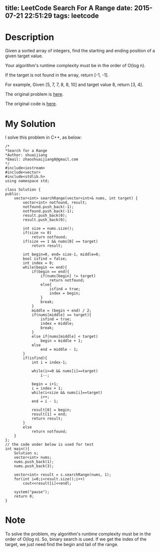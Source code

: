 title: LeetCode Search For A Range
date: 2015-07-21 22:51:29
tags: leetcode
---

# Description
Given a sorted array of integers, find the starting and ending position of a given target value.

Your algorithm's runtime complexity must be in the order of O(log n).

If the target is not found in the array, return [-1, -1].

For example,
Given [5, 7, 7, 8, 8, 10] and target value 8,
return [3, 4].

The original problem is [here](https://leetcode.com/problems/search-for-a-range/ "Problem").

The original code is [here](https://github.com/shuaijiang/LeetCode/blob/master/SearchForARange.cpp "Code").
<!--more-->

# My Solution
I solve this problem in C++, as below:

	/*
	*Search for a Range
	*Author: shuaijiang
	*Email: zhaoshuaijiang8@gmail.com
	*/
	#include<iostream>
	#include<vector>
	#include<stdlib.h>
	using namespace std;
	
	class Solution {
	public:
	    vector<int> searchRange(vector<int>& nums, int target) {
	        vector<int> notfound, result;
	        notfound.push_back(-1);
	        notfound.push_back(-1);
	        result.push_back(0);
	        result.push_back(0);
	        
	        int size = nums.size();
	        if(size <= 0)
	        	return notfound;
	        if(size == 1 && nums[0] == target)
	        	return result;
	        
			int begin=0, end= size-1, middle=0;
			bool isfind = false;
			int index = 0;
			while(begin <= end){
				if(begin == end){
					if(nums[begin] != target)
						return notfound;
					else{
						isfind = true;
						index = begin;
					}	
					break;
				}
				middle = (begin + end) / 2;
				if(nums[middle] == target){
					isfind = true;
					index = middle;
					break;
				}
				else if(nums[middle] < target)
					begin = middle + 1;
				else
					end = middle - 1;
			}
			if(isfind){
				int i = index-1;
				
				while(i>=0 && nums[i]==target)
					i--;
				
				begin = i+1;
				i = index + 1;
				while(i<size && nums[i]==target)
					i++;
				end = i - 1;
				
				result[0] = begin;
				result[1] = end;
				return result;
			}
			else
				return notfound; 
	    }
	};
	// the code under below is used for test
	int main(){
		Solution s;
		vector<int> nums;
		nums.push_back(1);
		nums.push_back(3);
		
		vector<int> result = s.searchRange(nums, 1);
		for(int i=0;i<result.size();i++)
			cout<<result[i]<<endl;
			
		system("pause");
		return 0;
	}


# Note
To solve the problem, my algorithm's runtime complexity must be in the order of O(log n). So, binary search is used. If we get the index of the target, we just need find the begin and tail of the range.
